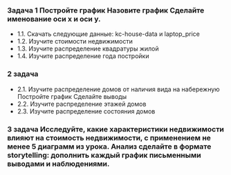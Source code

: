 
### Задача 1 Постройте график Назовите график Сделайте именование оси x и оси y.

* 1.1. Скачать следующие данные: kc-house-data и laptop_price 
* 1.2. Изучите стоимости недвижимости
* 1.3. Изучите распределение квадратуры жилой 
* 1.4. Изучите распределение года постройки

### 2 задача 

* 2.1. Изучите распределение домов от наличия вида на набережную Постройте график Сделайте выводы 
* 2.2. Изучите распределение этажей домов 
* 2.3. Изучите распределение состояния домов

### 3 задача Исследуйте, какие характеристики недвижимости влияют на стоимость недвижимости, с применением не менее 5 диаграмм из урока. Анализ сделайте в формате storytelling: дополнить каждый график письменными выводами и наблюдениями.